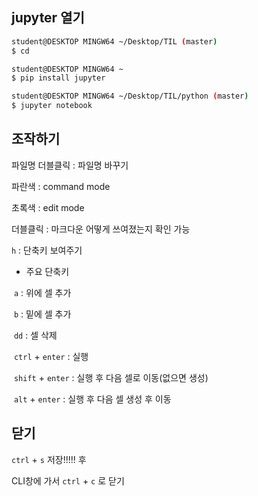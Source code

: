 ## jupyter  열기

~~~bash
student@DESKTOP MINGW64 ~/Desktop/TIL (master)
$ cd

student@DESKTOP MINGW64 ~
$ pip install jupyter

student@DESKTOP MINGW64 ~/Desktop/TIL/python (master)
$ jupyter notebook
~~~

## 조작하기

파일명 더블클릭 : 파일명 바꾸기

파란색 : command mode

초록색 : edit mode

더블클릭 : 마크다운 어떻게 쓰여졌는지 확인 가능

`h` : 단축키 보여주기 

- 주요 단축키

​	`a` : 위에 셀 추가

​	`b` : 밑에 셀 추가

​	`dd` : 셀 삭제

​	`ctrl` + `enter` : 실행

​	`shift` + `enter` : 실행 후 다음 셀로 이동(없으면 생성)

​	`alt` + `enter` : 실행 후 다음 셀 생성 후 이동

## 닫기

`ctrl` + `s` 저장!!!!! 후

CLI창에 가서 `ctrl` + `c` 로 닫기
